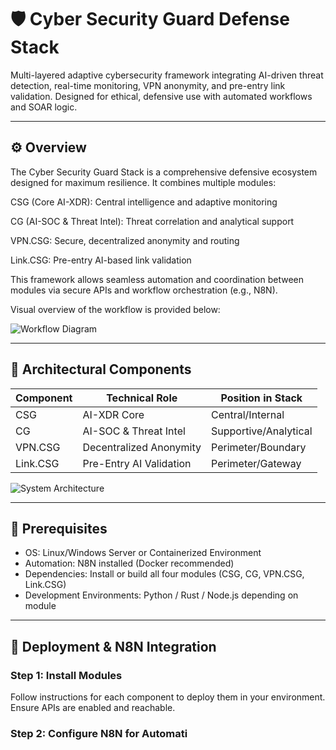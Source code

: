 # 🛡️ Cyber Security Guard Defense Stack

Multi-layered adaptive cybersecurity framework integrating AI-driven threat detection, real-time monitoring, VPN anonymity, and pre-entry link validation. Designed for ethical, defensive use with automated workflows and SOAR logic.

---

## ⚙️ Overview

The Cyber Security Guard Stack is a comprehensive defensive ecosystem designed for maximum resilience. It combines multiple modules:

CSG (Core AI-XDR): Central intelligence and adaptive monitoring

CG (AI-SOC & Threat Intel): Threat correlation and analytical support

VPN.CSG: Secure, decentralized anonymity and routing

Link.CSG: Pre-entry AI-based link validation

This framework allows seamless automation and coordination between modules via secure APIs and workflow orchestration (e.g., N8N).

Visual overview of the workflow is provided below:

![Workflow Diagram](docs/en/n8n-en.jpg)

---

## 🧩 Architectural Components

| Component | Technical Role | Position in Stack |
|-----------|----------------|-----------------|
| CSG       | AI-XDR Core    | Central/Internal |
| CG        | AI-SOC & Threat Intel | Supportive/Analytical |
| VPN.CSG   | Decentralized Anonymity | Perimeter/Boundary |
| Link.CSG  | Pre-Entry AI Validation | Perimeter/Gateway |

![System Architecture](docs/en/architecture.png)

---

## 🧰 Prerequisites

- OS: Linux/Windows Server or Containerized Environment
- Automation: N8N installed (Docker recommended)
- Dependencies: Install or build all four modules (CSG, CG, VPN.CSG, Link.CSG)
- Development Environments: Python / Rust / Node.js depending on module

---

## 🚀 Deployment & N8N Integration

### Step 1: Install Modules
Follow instructions for each component to deploy them in your environment. Ensure APIs are enabled and reachable.

### Step 2: Configure N8N for Automati
